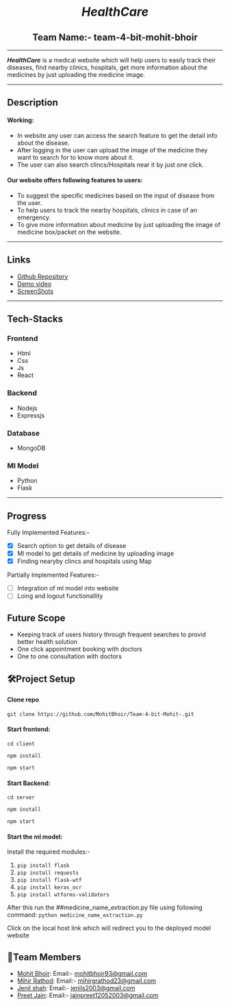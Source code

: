 # <center> _**HealthCare**_ </center>
## <center>Team Name:- team-4-bit-mohit-bhoir</center>
---
 _**HealthCare**_ is a medical website which will help users to easily track their diseases, find nearby clinics, hospitals, get more information about the medicines by just uploading the medicine image.

-----
## **Description**

#### Working:
* In website any user can access the search feature to get the detail info about the disease.
* After logging in the user can upload the image of the medicine they want to search for to know more about it.
* The user can also search clincs/Hospitals near it by just one click.

#### Our website offers following features to users:
* To suggest the specific medicines based on the input of disease from the user.
* To help users to track the nearby hospitals, clinics in case of an emergency.
* To give more information about medicine by just uploading the image of medicine box/packet on the website.
---

## **Links**
* [Github Repository](https://github.com/MohitBhoir/Team-4-bit-Mohit-)
* [Demo video](https://drive.google.com/drive/folders/1_oXrsRajBLv1qm4ZciGMM46mK8saACcn?usp=share_link)
* [ScreenShots](https://drive.google.com/drive/folders/1-3Ru175fKTVU2-QZlXfCIdcQwx556JYH?usp=share_link)

---

## **Tech-Stacks**
### Frontend
* Html
* Css
* Js
* React 

### Backend
* Nodejs
* Expressjs

### Database
* MongoDB

### Ml Model
* Python
* Flask
---

## **Progress**
Fully Implemented Features:- 
- [x] Search option to get details of disease
- [x] Ml model to get details of medicine by uploading image
- [x] Finding nearyby clincs and hospitals using Map

Partially Implemented Features:-
- [ ] Integration of ml model into website
- [ ] Loing and logout functionallity

## Future Scope
 
- Keeping track of users history through frequent searches to provid better health solution
- One click appointment booking with doctors
- One to one consultation with doctors

 ## 🛠Project Setup

#### Clone repo 
`git clone https://github.com/MohitBhoir/Team-4-bit-Mohit-.git`

#### Start frontend:

`cd client`

`npm install`

`npm start`

#### Start Backend: 

`cd server`

`npm install`

`npm start`

#### Start the ml model:

Install the required modules:-
1. `pip install flask`
2. `pip install requests`
3. `pip install flask-wtf`
4. `pip install keras_ocr`
5. `pip install wtforms-validators`

After this run the ##medicine_name_extraction.py file using following command:
`python medicine_name_extraction.py`

Click on the local host link which will redirect you to the deployed model website

## 👥Team Members

- [Mohit Bhoir](https://github.com/MohitBhoir): Email:- mohitbhoir93@gmail.com
- [Mihir Rathod](https://github.com/m-g-rathod): Email:- mihirgrathod23@gmail.com 
- [Jenil shah](https://github.com/JB-Shah): Email:- jenils2003@gmail.com
- [Preet Jain](https://github.com/Preet12052003): Email:- jainpreet12052003@gmail.com

